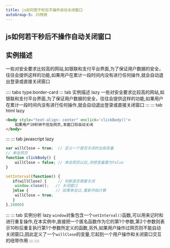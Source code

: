 ```yaml
---
title: js如何若干秒后不操作自动关闭窗口
autoGroup-5: JS特效
---
```


## js如何若干秒后不操作自动关闭窗口

## 实例描述

一些对安全要求比较高的网站,如银联和支付平台界面,为了保证用户数据的安全，往往会提供这样的功能,如果用户在累计一段时间内没有进行任何操作,就会自动退出登录或直接关闭窗口

:::: tabs type:border-card
::: tab 实例描述 lazy
一些对安全要求比较高的网站,如银联和支付平台界面,为了保证用户数据的安全，往往会提供这样的功能,如果用户在累计一段时间内没有进行任何操作,就会自动退出登录或直接关闭窗口
:::
::: tab html lazy
```html
<body style="text-align: center" onclick='clickBody()'>
    如果用户10秒钟不但及网页,本窗口将自动关闭
</body>
```
:::
::: tab javascript lazy
```js
var willClose = true;  // 定义一个是否关闭的全局变量
// 单击网页
function clickBody() {
    willClose = false; // 单击网页以后,则把变量置为false
}

setInterval(function() {
   if(willClose) {     // 判断是否需要关闭
    window.close();   // 关闭窗口
   }else {            // 如果单击过,重新开始计算
    willClose = true; 
   }
},10000)
```
:::
::: tab 实例分析 lazy
`window`对象包含一个`setInterval()`函数,可以用来记时和进行重复操作,在本实例中,直接把一个匿名函数作为它的第1个参数,第2个参数则表示10秒后重复执行第1个参数所定义的函数,另外,如果用户操作过网页则不能自动关闭窗口,因此定义了一个`willClose`的变量,它起到一个用户操作和关闭窗口交互的纽带作用
:::
::::


<footer-FooterLink :isShareLink="false" :isDaShang="true" />
<footer-FeedBack />